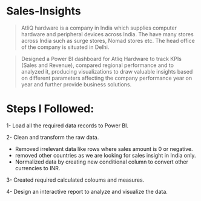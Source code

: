 # Sales-Insights

> AtliQ hardware is a company in India which supplies computer hardware and peripheral devices across India. The have many stores across India such as surge stores, Nomad stores etc. The head office of the company is situated in Delhi.

>Designed a Power BI dashboard for Atliq Hardware to track KPIs (Sales and Revenue), compared regional performance and to analyzed it, producing visualizations to draw valuable insights based on different parameters affecting the company performance year on year and further provide business solutions.

# Steps I Followed:
1- Load all the required data records to Power BI.

2- Clean and transform the raw data.
   - Removed irrelevant data like rows where sales amount is 0 or negative.
   - removed other countries as we are looking for sales insight in India only. 
   - Normalized data by creating new conditional column to convert other currencies to INR.
  

3- Created required calculated coloums and measures.

4- Design an interactive report to analyze and visualize the data.
